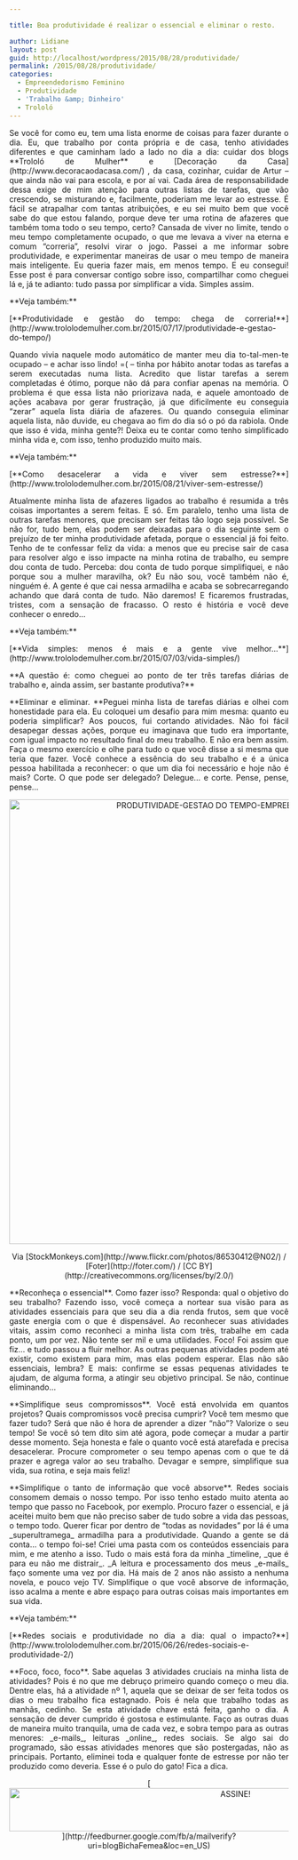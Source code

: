 ```yaml
---

title: Boa produtividade é realizar o essencial e eliminar o resto.

author: Lidiane
layout: post
guid: http://localhost/wordpress/2015/08/28/produtividade/
permalink: /2015/08/28/produtividade/
categories:
  - Empreendedorismo Feminino
  - Produtividade
  - 'Trabalho &amp; Dinheiro'
  - Trololó
---
```

<p align="justify">
  Se você for como eu, tem uma lista enorme de coisas para fazer durante o dia. Eu, que trabalho por conta própria e de casa, tenho atividades diferentes e que caminham lado a lado no dia a dia: cuidar dos blogs **Trololó de Mulher** e [Decoração da Casa](http://www.decoracaodacasa.com/) , da casa, cozinhar, cuidar de Artur – que ainda não vai para escola, e por aí vai. Cada área de responsabilidade dessa exige de mim atenção para outras listas de tarefas, que vão crescendo, se misturando e, facilmente, poderiam me levar ao estresse. É fácil se atrapalhar com tantas atribuições, e eu sei muito bem que você sabe do que estou falando, porque deve ter uma rotina de afazeres que também toma todo o seu tempo, certo? Cansada de viver no limite, tendo o meu tempo completamente ocupado, o que me levava a viver na eterna e comum “correria”, resolvi virar o jogo. Passei a me informar sobre produtividade, e experimentar maneiras de usar o meu tempo de maneira mais inteligente. Eu queria fazer mais, em menos tempo. E eu consegui! Esse post é para conversar contigo sobre isso, compartilhar como cheguei lá e, já te adianto: tudo passa por simplificar a vida. Simples assim.
</p>

<p align="justify">
  **Veja também:**
</p>

<p align="justify">
  [**Produtividade e gestão do tempo: chega de correria!**](http://www.trololodemulher.com.br/2015/07/17/produtividade-e-gestao-do-tempo/) 
</p>

<p align="justify">
  Quando vivia naquele modo automático de manter meu dia to-tal-men-te ocupado – e achar isso lindo! =( – tinha por hábito anotar todas as tarefas a serem executadas numa lista. Acredito que listar tarefas a serem completadas é ótimo, porque não dá para confiar apenas na memória. O problema é que essa lista não priorizava nada, e aquele amontoado de ações acabava por gerar frustração, já que dificilmente eu conseguia “zerar” aquela lista diária de afazeres. Ou quando conseguia eliminar aquela lista, não duvide, eu chegava ao fim do dia só o pó da rabiola. Onde que isso é vida, minha gente?! Deixa eu te contar como tenho simplificado minha vida e, com isso, tenho produzido muito mais.
</p>

<p align="justify">
  **Veja também:**
</p>

<p align="justify">
  [**Como desacelerar a vida e viver sem estresse?**](http://www.trololodemulher.com.br/2015/08/21/viver-sem-estresse/) 
</p>

<p align="justify">
  Atualmente minha lista de afazeres ligados ao trabalho é resumida a três coisas importantes a serem feitas. E só. Em paralelo, tenho uma lista de outras tarefas menores, que precisam ser feitas tão logo seja possível. Se não for, tudo bem, elas podem ser deixadas para o dia seguinte sem o prejuízo de ter minha produtividade afetada, porque o essencial já foi feito. Tenho de te confessar feliz da vida: a menos que eu precise sair de casa para resolver algo e isso impacte na minha rotina de trabalho, eu sempre dou conta de tudo. Perceba: dou conta de tudo porque simplifiquei, e não porque sou a mulher maravilha, ok? Eu não sou, você também não é, ninguém é. A gente é que cai nessa armadilha e acaba se sobrecarregando achando que dará conta de tudo. Não daremos! E ficaremos frustradas, tristes, com a sensação de fracasso. O resto é história e você deve conhecer o enredo…
</p>

<p align="justify">
  **Veja também:**
</p>

<p align="justify">
  [**Vida simples: menos é mais e a gente vive melhor…**](http://www.trololodemulher.com.br/2015/07/03/vida-simples/) 
</p>

<p align="justify">
  **A questão é: como cheguei ao ponto de ter três tarefas diárias de trabalho e, ainda assim, ser bastante produtiva?**
</p>

<p align="justify">
  **Eliminar e eliminar. **Peguei minha lista de tarefas diárias e olhei com honestidade para ela. Eu coloquei um desafio para mim mesma: quanto eu poderia simplificar? Aos poucos, fui cortando atividades. Não foi fácil desapegar dessas ações, porque eu imaginava que tudo era importante, com igual impacto no resultado final do meu trabalho. E não era bem assim. Faça o mesmo exercício e olhe para tudo o que você disse a si mesma que teria que fazer. Você conhece a essência do seu trabalho e é a única pessoa habilitada a reconhecer: o que um dia foi necessário e hoje não é mais? Corte. O que pode ser delegado? Delegue… e corte. Pense, pense, pense…
</p>

<p align="center">
  <a href="http://www.trololodemulher.com.br/blog/wp-content/uploads/2015/08/PRODUTIVIDADE-GESTAO-DO-TEMPO-EMPREENDEDORISMO2.jpg"><img class="alignnone size-full wp-image-11356" src="http://www.trololodemulher.com.br/blog/wp-content/uploads/2015/08/PRODUTIVIDADE-GESTAO-DO-TEMPO-EMPREENDEDORISMO2.jpg" alt="PRODUTIVIDADE-GESTAO DO TEMPO-EMPREENDEDORISMO[2]" width="800" height="800" /></a>
</p>

<p align="center">
  Via [StockMonkeys.com](http://www.flickr.com/photos/86530412@N02/)  / [Foter](http://foter.com/)  / [CC BY](http://creativecommons.org/licenses/by/2.0/) 
</p>

<p align="justify">
  **Reconheça o essencial**. Como fazer isso? Responda: qual o objetivo do seu trabalho? Fazendo isso, você começa a nortear sua visão para as atividades essenciais para que seu dia a dia renda frutos, sem que você gaste energia com o que é dispensável. Ao reconhecer suas atividades vitais, assim como reconheci a minha lista com três, trabalhe em cada ponto, um por vez. Não tente ser mil e uma utilidades. Foco! Foi assim que fiz… e tudo passou a fluir melhor. As outras pequenas atividades podem até existir, como existem para mim, mas elas podem esperar. Elas não são essenciais, lembra? E mais: confirme se essas pequenas atividades te ajudam, de alguma forma, a atingir seu objetivo principal. Se não, continue eliminando…
</p>

<p align="justify">
  **Simplifique seus compromissos**. Você está envolvida em quantos projetos? Quais compromissos você precisa cumprir? Você tem mesmo que fazer tudo? Será que não é hora de aprender a dizer “não”? Valorize o seu tempo! Se você só tem dito sim até agora, pode começar a mudar a partir desse momento. Seja honesta e fale o quanto você está atarefada e precisa desacelerar. Procure comprometer o seu tempo apenas com o que te dá prazer e agrega valor ao seu trabalho. Devagar e sempre, simplifique sua vida, sua rotina, e seja mais feliz!
</p>

<p align="justify">
  **Simplifique o tanto de informação que você absorve**. Redes sociais consomem demais o nosso tempo. Por isso tenho estado muito atenta ao tempo que passo no Facebook, por exemplo. Procuro fazer o essencial, e já aceitei muito bem que não preciso saber de tudo sobre a vida das pessoas, o tempo todo. Querer ficar por dentro de “todas as novidades” por lá é uma _superultramega_ armadilha para a produtividade. Quando a gente se dá conta… o tempo foi-se! Criei uma pasta com os conteúdos essenciais para mim, e me atenho a isso. Tudo o mais está fora da minha _timeline, _que é para eu não me distrair_. _A leitura e processamento dos meus _e-mails_ faço somente uma vez por dia. Há mais de 2 anos não assisto a nenhuma novela, e pouco vejo TV. Simplifique o que você absorve de informação, isso acalma a mente e abre espaço para outras coisas mais importantes em sua vida.
</p>

<p align="justify">
  **Veja também:**
</p>

<p align="justify">
  [**Redes sociais e produtividade no dia a dia: qual o impacto?**](http://www.trololodemulher.com.br/2015/06/26/redes-sociais-e-produtividade-2/) 
</p>

<p align="justify">
  **Foco, foco, foco**. Sabe aquelas 3 atividades cruciais na minha lista de atividades? Pois é no que me debruço primeiro quando começo o meu dia. Dentre elas, há a atividade nº 1, aquela que se deixar de ser feita todos os dias o meu trabalho fica estagnado. Pois é nela que trabalho todas as manhãs, cedinho. Se esta atividade chave está feita, ganho o dia. A sensação de dever cumprido é gostosa e estimulante. Faço as outras duas de maneira muito tranquila, uma de cada vez, e sobra tempo para as outras menores: _e-mails_, leituras _online_, redes sociais. Se algo sai do programado, são essas atividades menores que são postergadas, não as principais. Portanto, eliminei toda e qualquer fonte de estresse por não ter produzido como deveria. Esse é o pulo do gato! Fica a dica.
</p>

<p align="center">
  [<img class="alignnone size-full wp-image-10439" src="http://www.trololodemulher.com.br/blog/wp-content/uploads/2014/09/ASSINE.png" alt="ASSINE!" width="800" height="78" />](http://feedburner.google.com/fb/a/mailverify?uri=blogBichaFemea&loc=en_US) 
</p>

<p align="justify">